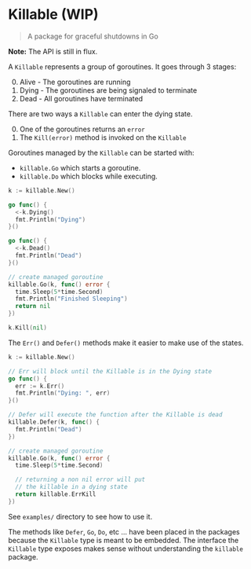 # Killable (WIP) 

> A package for graceful shutdowns in Go

**Note:** The API is still in flux.

A `Killable` represents a group of goroutines. It goes through 3 stages:

0. Alive - The goroutines are running
0. Dying - The goroutines are being signaled to terminate
0. Dead  - All goroutines have terminated

There are two ways a `Killable` can enter the dying state.

0. One of the goroutines returns an `error`
0. The `Kill(error)` method is invoked on the `Killable`

Goroutines managed by the `Killable` can be started with:

* `killable.Go` which starts a goroutine.
* `killable.Do` which blocks while executing.

``` go
k := killable.New()

go func() {
  <-k.Dying()
  fmt.Println("Dying")
}()

go func() {
  <-k.Dead()
  fmt.Println("Dead")
}()

// create managed goroutine
killable.Go(k, func() error {
  time.Sleep(5*time.Second)
  fmt.Println("Finished Sleeping")
  return nil
})

k.Kill(nil)
```

The `Err()` and `Defer()` methods make it easier to make use of the states.

``` go
k := killable.New()

// Err will block until the Killable is in the Dying state
go func() {
  err := k.Err()
  fmt.Println("Dying: ", err)
}()

// Defer will execute the function after the Killable is dead
killable.Defer(k, func() {
  fmt.Println("Dead")
})

// create managed goroutine
killable.Go(k, func() error {
  time.Sleep(5*time.Second)

  // returning a non nil error will put
  // the killable in a dying state
  return killable.ErrKill
})
```

See `examples/` directory to see how to use it.

The methods like `Defer`, `Go`, `Do`, etc ...  have been placed in the packages because the `Killable` type is meant to be embedded. The interface the `Killable` type exposes makes sense without understanding the `killable` package.


